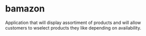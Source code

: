 # bamazon
Application that will display assortiment of products and will allow customers to wselect products they like depending on availability. 
